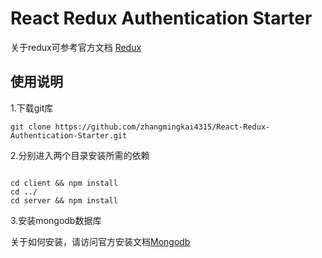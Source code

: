 # React Redux Authentication Starter

关于redux可参考官方文档 [Redux](https://www.udemy.com/react-redux/)

## 使用说明

1.下载git库

```
git clone https://github.com/zhangmingkai4315/React-Redux-Authentication-Starter.git
```

2.分别进入两个目录安装所需的依赖

```

cd client && npm install 
cd ../
cd server && npm install 

```

3.安装mongodb数据库

关于如何安装，请访问官方安装文档[Mongodb](https://docs.mongodb.com/manual/installation/)

